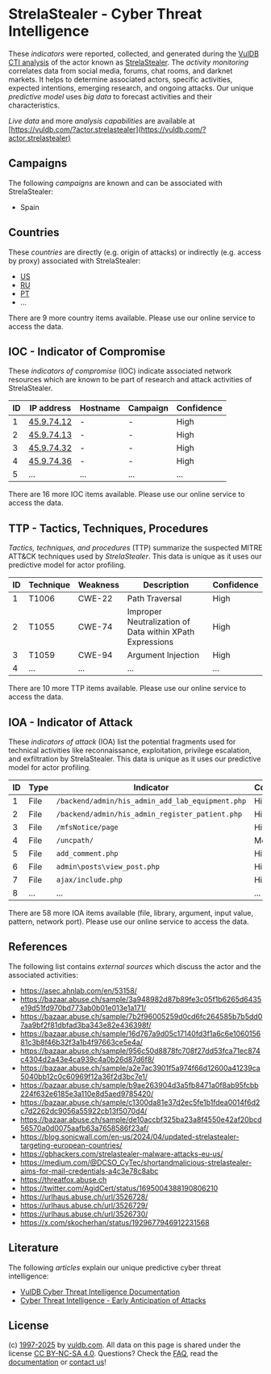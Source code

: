 # StrelaStealer - Cyber Threat Intelligence

These _indicators_ were reported, collected, and generated during the [VulDB CTI analysis](https://vuldb.com/?kb.cti) of the actor known as [StrelaStealer](https://vuldb.com/?actor.strelastealer). The _activity monitoring_ correlates data from social media, forums, chat rooms, and darknet markets. It helps to determine associated actors, specific activities, expected intentions, emerging research, and ongoing attacks. Our unique _predictive model_ uses _big data_ to forecast activities and their characteristics.

_Live data_ and more _analysis capabilities_ are available at [https://vuldb.com/?actor.strelastealer](https://vuldb.com/?actor.strelastealer)

## Campaigns

The following _campaigns_ are known and can be associated with StrelaStealer:

* Spain

## Countries

These _countries_ are directly (e.g. origin of attacks) or indirectly (e.g. access by proxy) associated with StrelaStealer:

* [US](https://vuldb.com/?country.us)
* [RU](https://vuldb.com/?country.ru)
* [PT](https://vuldb.com/?country.pt)
* ...

There are 9 more country items available. Please use our online service to access the data.

## IOC - Indicator of Compromise

These _indicators of compromise_ (IOC) indicate associated network resources which are known to be part of research and attack activities of StrelaStealer.

ID | IP address | Hostname | Campaign | Confidence
-- | ---------- | -------- | -------- | ----------
1 | [45.9.74.12](https://vuldb.com/?ip.45.9.74.12) | - | - | High
2 | [45.9.74.13](https://vuldb.com/?ip.45.9.74.13) | - | - | High
3 | [45.9.74.32](https://vuldb.com/?ip.45.9.74.32) | - | - | High
4 | [45.9.74.36](https://vuldb.com/?ip.45.9.74.36) | - | - | High
5 | ... | ... | ... | ...

There are 16 more IOC items available. Please use our online service to access the data.

## TTP - Tactics, Techniques, Procedures

_Tactics, techniques, and procedures_ (TTP) summarize the suspected MITRE ATT&CK techniques used by _StrelaStealer_. This data is unique as it uses our predictive model for actor profiling.

ID | Technique | Weakness | Description | Confidence
-- | --------- | -------- | ----------- | ----------
1 | T1006 | CWE-22 | Path Traversal | High
2 | T1055 | CWE-74 | Improper Neutralization of Data within XPath Expressions | High
3 | T1059 | CWE-94 | Argument Injection | High
4 | ... | ... | ... | ...

There are 10 more TTP items available. Please use our online service to access the data.

## IOA - Indicator of Attack

These _indicators of attack_ (IOA) list the potential fragments used for technical activities like reconnaissance, exploitation, privilege escalation, and exfiltration by StrelaStealer. This data is unique as it uses our predictive model for actor profiling.

ID | Type | Indicator | Confidence
-- | ---- | --------- | ----------
1 | File | `/backend/admin/his_admin_add_lab_equipment.php` | High
2 | File | `/backend/admin/his_admin_register_patient.php` | High
3 | File | `/mfsNotice/page` | High
4 | File | `/uncpath/` | Medium
5 | File | `add_comment.php` | High
6 | File | `admin\posts\view_post.php` | High
7 | File | `ajax/include.php` | High
8 | ... | ... | ...

There are 58 more IOA items available (file, library, argument, input value, pattern, network port). Please use our online service to access the data.

## References

The following list contains _external sources_ which discuss the actor and the associated activities:

* https://asec.ahnlab.com/en/53158/
* https://bazaar.abuse.ch/sample/3a948982d87b89fe3c05f1b6265d6435e19d51fd970bd773ab0b01e013e1a171/
* https://bazaar.abuse.ch/sample/7b2f96005259d0cd6fc264585b7b5dd07aa9bf2f81dbfad3ba343e82e436398f/
* https://bazaar.abuse.ch/sample/16d767a9d05c17140fd3f1a6c6e106015681c3b8f46b32f3a1b4f97663ce5e4a/
* https://bazaar.abuse.ch/sample/956c50d8878fc708f27dd53fca71ec874c4304d2a43e4ca939c4a0b26d87d6f8/
* https://bazaar.abuse.ch/sample/a2e7ac3901f5a974f66d12600a41239ca5040bb12c0c60969f12a36f2d3bc7e1/
* https://bazaar.abuse.ch/sample/b9ae263904d3a5fb8471a0f8ab95fcbb224f632e6185e3a110e8d5aed9785420/
* https://bazaar.abuse.ch/sample/c1300da81e37d2ec5fe1b1fdea0014f6d2c7d2262dc9056a55922cb13f5070d4/
* https://bazaar.abuse.ch/sample/de10accbf325ba23a8f4550e42af20bcd56570a0d0075aafb63a7658586f23af/
* https://blog.sonicwall.com/en-us/2024/04/updated-strelastealer-targeting-european-countries/
* https://gbhackers.com/strelastealer-malware-attacks-eu-us/
* https://medium.com/@DCSO_CyTec/shortandmalicious-strelastealer-aims-for-mail-credentials-a4c3e78c8abc
* https://threatfox.abuse.ch
* https://twitter.com/AgidCert/status/1695004388190806210
* https://urlhaus.abuse.ch/url/3526728/
* https://urlhaus.abuse.ch/url/3526729/
* https://urlhaus.abuse.ch/url/3526730/
* https://x.com/skocherhan/status/1929677946912231568

## Literature

The following _articles_ explain our unique predictive cyber threat intelligence:

* [VulDB Cyber Threat Intelligence Documentation](https://vuldb.com/?kb.cti)
* [Cyber Threat Intelligence - Early Anticipation of Attacks](https://www.scip.ch/en/?labs.20201022)

## License

(c) [1997-2025](https://vuldb.com/?kb.changelog) by [vuldb.com](https://vuldb.com/?kb.about). All data on this page is shared under the license [CC BY-NC-SA 4.0](https://creativecommons.org/licenses/by-nc-sa/4.0/). Questions? Check the [FAQ](https://vuldb.com/?kb.faq), read the [documentation](https://vuldb.com/?kb) or [contact us](https://vuldb.com/?contact)!
